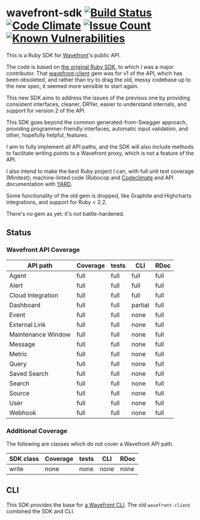 # wavefront-sdk [![Build Status](https://travis-ci.org/snltd/wavefront-sdk.svg?branch=master)](https://travis-ci.org/snltd/wavefront-sdk) [![Code Climate](https://codeclimate.com/github/snltd/wavefront-sdk/badges/gpa.svg)](https://codeclimate.com/github/snltd/wavefront-sdk) [![Issue Count](https://codeclimate.com/github/snltd/wavefront-sdk/badges/issue_count.svg)](https://codeclimate.com/github/snltd/wavefront-sdk) [![Known Vulnerabilities](https://snyk.io/test/github/snltd/wavefront-sdk/badge.svg)](https://snyk.io/test/github/snltd/wavefront-sdk)

This is a Ruby SDK for [Wavefront](https://www.wavefront.com/)'s
public API.

The code is based on [the original Ruby
SDK](https://github.com/wavefrontHQ/ruby-client), to which I was a
major contributor. That
[wavefront-client](https://rubygems.org/gems/wavefront-client/) gem
was for v1 of the API, which has been obsoleted, and rather than try
to drag the old, messy codebase up to the new spec, it seemed more
sensible to start again.

This new SDK aims to address the issues of the previous one by
providing consistent interfaces, cleaner, DRYer, easier to
understand internals, and support for version 2 of the API.

This SDK goes beyond the common generated-from-Swagger approach,
providing programmer-friendly interfaces, automatic input
validation, and other, hopefully helpful, features.

I aim to fully implement all API paths, and the SDK will also
include methods to facilitate writing points to a Wavefront proxy,
which is not a feature of the API.

I also intend to make the best Ruby project I can, with full unit
test coverage (Minitest); machine-linted code (Rubocop and
[Codeclimate](https://codeclimate.com/github/snltd/wavefront-sdk)
and API documentation with [YARD](http://yardoc.org/).

Some functionality of the old gem is dropped, like Graphite and
Highcharts integrations, and support for Ruby < 2.2.

There's no gem as yet: it's not battle-hardened.

## Status

### Wavefront API Coverage

| API path           | Coverage | tests | CLI     | RDoc |
| ------------------ | -------- | ----- | ------- | ---- |
| Agent              | full     | full  | full    | full |
| Alert              | full     | full  | full    | full |
| Cloud Integration  | full     | full  | full    | full |
| Dashboard          | full     | full  | partial | full |
| Event              | full     | full  | none    | full |
| External Link      | full     | full  | none    | full |
| Maintenance Window | full     | full  | none    | full |
| Message            | full     | full  | none    | full |
| Metric             | full     | full  | none    | full |
| Query              | full     | full  | none    | full |
| Saved Search       | full     | full  | none    | full |
| Search             | full     | full  | none    | full |
| Source             | full     | full  | none    | full |
| User               | full     | full  | none    | full |
| Webhook            | full     | full  | none    | full |

### Additional Coverage

The following are classes which do not cover a Wavefront API path.

| SDK class | Coverage | tests | CLI  | RDoc |
| --------- | -------- | ----- | ---- | ---- |
| write     | none     | none  | none | none |


## CLI

This SDK provides the base for [a Wavefront
CLI](https://github.com/snltd/wavefront-cli). The old
`wavefront-client` combined the SDK and CLI.
